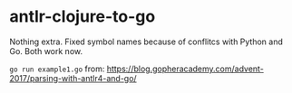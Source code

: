 # antlr-clojure-to-go

Nothing extra. Fixed symbol names because of conflitcs with Python and Go. Both work now.

```go run example1.go```
from: https://blog.gopheracademy.com/advent-2017/parsing-with-antlr4-and-go/

